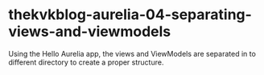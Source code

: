# thekvkblog-aurelia-04-separating-views-and-viewmodels
Using the Hello Aurelia app, the views and ViewModels are separated in to different directory to create a proper structure. 

